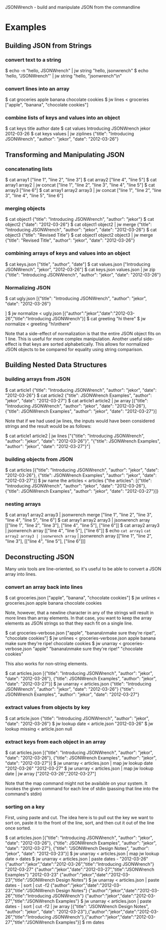 JSONWrench - build and manipulate JSON from the commandline

# Examples

## Building JSON from Strings

### convert text to a string

$ echo -n "hello, JSONWrench" | jw string
"hello, jsonwrench"
$ echo 'hello, "JSONWrench"' | jw string
"hello, \"jsonwrench\"\n"

### convert lines into an array

$ cat groceries
apple
banana
chocolate cookies
$ jw lines < groceries
["apple", "banana", "chocolate cookies"]

### combine lists of keys and values into an object

$ cat keys
title
author
date
$ cat values
Introducing JSONWrench
jekor
2012-03-26
$ cat keys values | jw ziplines
{"title": "Introducing JSONWrench", "author": "jekor", "date": "2012-03-26"}

## Transforming and Manipulating JSON

### concatenating lists

$ cat array1
["line 1", "line 2", "line 3"]
$ cat array2
["line 4", "line 5"]
$ cat array1 array2 | jw concat
["line 1", "line 2", "line 3", "line 4", "line 5"]
$ cat array3
["line 6"]
$ cat array1 array2 array3 | jw concat
["line 1", "line 2", "line 3", "line 4", "line 5", "line 6"]

### merging objects

$ cat object1
{"title": "Introducing JSONWrench", "author": "jekor"}
$ cat object2
{"date": "2012-03-26"}
$ cat object1 object2 | jw merge
{"title": "Introducing JSONWrench", "author": "jekor", "date": "2012-03-26"}
$ cat object3
{"title": "Revised Title"}
$ cat object1 object2 object3 | jw merge
{"title": "Revised Title", "author": "jekor", "date": "2012-03-26"}

### combining arrays of keys and values into an object

$ cat keys.json
["title", "author", "date"]
$ cat values.json
["Introducing JSONWrench", "jekor", "2012-03-26"]
$ cat keys.json values.json | jw zip
{"title": "Introducing JSONWrench", "author": "jekor", "date": "2012-03-26"}

### Normalizing JSON

$ cat ugly.json
[{"title":
"Introducing JSONWrench", "author":
"jekor", "date":
"2012-03-26"}

]
$ jw normalize < ugly.json
[{"author":"jekor","date":"2012-03-26","title":"Introducing JSONWrench"}]
$ cat greeting
"hi
there"
$ jw normalize < greeting
"hi\nthere"

Note that a side-effect of normalization is that the entire JSON object fits on 1 line. This is useful for more complex manipulation. Another useful side-effect is that keys are sorted alphabetically. This allows for normalized JSON objects to be compared for equality using string comparison.

## Building Nested Data Structures

### building arrays from JSON

$ cat article1
{"title": "Introducing JSONWrench", "author": "jekor", "date": "2012-03-26"}
$ cat article2
{"title": JSONWrench Examples", "author": "jekor", "date": "2012-03-27"}
$ cat article1 article2 | jw array
[{"title": "Introducing JSONWrench", "author": "jekor", "date": "2012-03-26"}, {"title": JSONWrench Examples", "author": "jekor", "date": "2012-03-27"}]

Note that if we had used jw lines, the inputs would have been considered strings and the result would be as follows:

$ cat article1 article2 | jw lines
["{\"title\": \"Introducing JSONWrench\", \"author\": \"jekor\", \"date\": \"2012-03-26\"}", "{\"title\": JSONWrench Examples\", \"author\": \"jekor\", \"date\": \"2012-03-27\"}"]

### building objects from JSON

$ cat articles
[{"title": "Introducing JSONWrench", "author": "jekor", "date": "2012-03-26"}, {"title": JSONWrench Examples", "author": "jekor", "date": "2012-03-27"}]
$ jw name the articles < articles
{"the articles": [{"title": "Introducing JSONWrench", "author": "jekor", "date": "2012-03-26"}, {"title": JSONWrench Examples", "author": "jekor", "date": "2012-03-27"}]}

<!-- Note that "articles" must first be converted into a JSON array. JSONWrench does not attempt to infer the type of its input, because doing so could lead to ambiguities. Instead, each operation requires inputs to be of a certain type. In this case, zip expects 2 arrays. -->

### nesting arrays

$ cat array1 array2 array3 | jsonwrench merge
["line 1", "line 2", "line 3", "line 4", "line 5", "line 6"]
$ cat array1 array2 array3 | jsonwrench array
[["line 1", "line 2", "line 3"], ["line 4", "line 5"], ["line 6"]]
$ cat array2 array3 | jsonwrench array
[["line 4", "line 5"], ["line 6"]]
$ echo `cat array1` `cat array2 array3 | jsonwrench array` | jsonwrench array
[["line 1", "line 2", "line 3"], [["line 4", "line 5"], ["line 6"]]]

## Deconstructing JSON

Many unix tools are line-oriented, so it's useful to be able to convert a JSON array into lines.

### convert an array back into lines

$ cat groceries.json
["apple", "banana", "chocolate cookies"]
$ jw unlines < groceries.json
apple
banana
chocolate cookies

Note, however, that a newline character in any of the strings will result in more lines than array elements. In that case, you want to keep the array elements as JSON strings so that they each fit on a single line.

$ cat groceries-verbose.json
["apple", "banana\nmake sure they're ripe!", "chocolate cookies"]
$ jw unlines < groceries-verbose.json
apple
banana
make sure they're ripe!
chocolate cookies
$ jw unarray < groceries-verbose.json
"apple"
"banana\nmake sure they're ripe!"
"chocolate cookies"

This also works for non-string elements.

$ cat articles.json
[{"title": "Introducing JSONWrench", "author": "jekor", "date": "2012-03-26"}, {"title": JSONWrench Examples", "author": "jekor", "date": "2012-03-27"}]
$ jw unarray < articles.json
{"title": "Introducing JSONWrench", "author": "jekor", "date": "2012-03-26"}
{"title": JSONWrench Examples", "author": "jekor", "date": "2012-03-27"}

### extract values from objects by key

$ cat article.json
{"title": "Introducing JSONWrench", "author": "jekor", "date": "2012-03-26"}
$ jw lookup date < article.json
"2012-03-26"
$ jw lookup missing < article.json
null

### extract keys from each object in an array

$ cat articles.json
[{"title": "Introducing JSONWrench", "author": "jekor", "date": "2012-03-26"}, {"title": JSONWrench Examples", "author": "jekor", "date": "2012-03-27"}]
$ jw unarray < articles.json | map jw lookup date
"2012-03-26"
"2012-03-27"
$ jw unarray < articles.json | map jw lookup date | jw array
["2012-03-26","2012-03-27"]

Note that the map command might not be available on your system. It invokes the given command for each line of stdin (passing that line into the command's stdin)

### sorting on a key

First, using paste and cut. The idea here is to pull out the key we want to sort on, paste it to the front of the line, sort, and then cut it out of the line once sorted.

$ cat articles.json
[{"title": "Introducing JSONWrench", "author": "jekor", "date": "2012-03-26"}, {"title": JSONWrench Examples", "author": "jekor", "date": "2012-03-27"}, {"title": "JSONWrench Design Notes", "author": "jekor", "date": "2012-03-23"}]
$ jw unarray < articles.json | map jw lookup date > dates
$ jw unarray < articles.json | paste dates -
"2012-03-26"    {"author":"jekor","date":"2012-03-26","title":"Introducing JSONWrench"}
"2012-03-27"    {"author":"jekor","date":"2012-03-27","title":"JSONWrench Examples"}
"2012-03-23"    {"author":"jekor","date":"2012-03-23","title":"JSONWrench Design Notes"}
$ jw unarray < articles.json | paste dates - | sort | cut -f2
{"author":"jekor","date":"2012-03-23","title":"JSONWrench Design Notes"}
{"author":"jekor","date":"2012-03-26","title":"Introducing JSONWrench"}
{"author":"jekor","date":"2012-03-27","title":"JSONWrench Examples"}
$ jw unarray < articles.json | paste dates - | sort | cut -f2 | jw array
[{"title": "JSONWrench Design Notes", "author": "jekor", "date": "2012-03-23"},{"author":"jekor","date":"2012-03-26","title":"Introducing JSONWrench"},{"author":"jekor","date":"2012-03-27","title":"JSONWrench Examples"}]
$ rm dates
